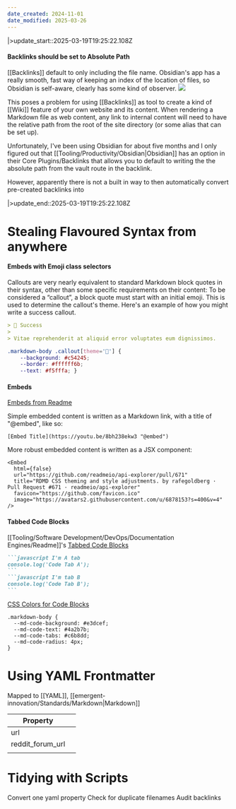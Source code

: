 ```yaml
---
date_created: 2024-11-01
date_modified: 2025-03-26
---
```


|>update_start::2025-03-19T19:25:22.108Z
#### Backlinks should be set to Absolute Path 

[[Backlinks]] default to only including the file name.  Obsidian's app has a really smooth, fast way of keeping an index of the location of files, so Obsidian is self-aware, clearly has some kind of observer.
![](https://i.imgur.com/7rHeIga.png)

This poses a problem for using [[Backlinks]] as tool to create a kind of [[Wiki]] feature of your own website and its content.  When rendering a Markdown file as web content, any link to internal content will need to have the relative path from the root of the site directory (or some alias that can be set up).

Unfortunately, I've been using Obsidian for about five months and I only figured out that [[Tooling/Productivity/Obsidian|Obsidian]] has an option in their Core Plugins/Backlinks that allows you to default to writing the  the absolute path from the vault route in the backlink.

However, apparently there is not a built in way to then automatically convert pre-created backlinks into 

|>update_end::2025-03-19T19:25:22.108Z

# Stealing Flavoured Syntax from anywhere

#### Embeds with Emoji class selectors
Callouts are very nearly equivalent to standard Markdown block quotes in their syntax, other than some specific requirements on their content: To be considered a “callout”, a block quote must start with an initial emoji. This is used to determine the callout's theme. Here's an example of how you might write a success callout.

```markdown
> 🎅 Success 
>  
> Vitae reprehenderit at aliquid error voluptates eum dignissimos.
```

```css
.markdown-body .callout[theme='🎅'] {
	--background: #c54245; 
	--border: #ffffff6b; 
	--text: #f5fffa; }
```
#### Embeds
[Embeds from Readme](https://docs.readme.com/rdmd/docs/embeds#syntax)

Simple embedded content is written as a Markdown link, with a title of "@embed", like so:

```
[Embed Title](https://youtu.be/8bh238ekw3 "@embed")
```

More robust embedded content is written as a JSX component:

```
<Embed
  html={false}
  url="https://github.com/readmeio/api-explorer/pull/671"
  title="RDMD CSS theming and style adjustments. by rafegoldberg · Pull Request #671 · readmeio/api-explorer"
  favicon="https://github.com/favicon.ico"
  image="https://avatars2.githubusercontent.com/u/6878153?s=400&v=4"
/>
```

#### Tabbed Code Blocks

[[Tooling/Software Development/DevOps/Documentation Engines/Readme]]'s [Tabbed Code Blocks](https://docs.readme.com/rdmd/docs/code-blocks#tabbed-code-blocks)

````markdown
```javascript I'm A tab
console.log('Code Tab A');
```
```javascript I'm tab B
console.log('Code Tab B');
```
````

[CSS Colors for Code Blocks](https://docs.readme.com/rdmd/docs/code-blocks#custom-css)

```
.markdown-body {
  --md-code-background: #e3dcef;
  --md-code-text: #4a2b7b;
  --md-code-tabs: #c6b8dd;
  --md-code-radius: 4px;
}
```






# Using YAML Frontmatter
Mapped to [[YAML]], [[emergent-innovation/Standards/Markdown|Markdown]]



| Property         |     |
| ---------------- | --- |
| url              |     |
| reddit_forum_url |     |
|                  |     |

# Tidying with Scripts
Convert one yaml property
Check for duplicate filenames
Audit backlinks









